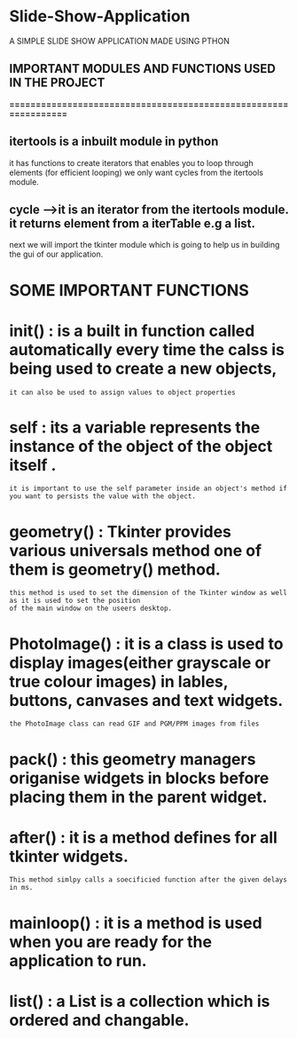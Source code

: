# Slide-Show-Application
A SIMPLE SLIDE SHOW APPLICATION MADE USING PTHON

## IMPORTANT MODULES AND FUNCTIONS USED IN THE PROJECT
**================================================================**

## itertools is a inbuilt module in python 
it has functions to create iterators that enables you to loop through elements (for efficient looping)
we only want cycles from the itertools module.

## **cycle** -->it is an iterator from the itertools module. it returns element from a iterTable e.g a list.
next we will import the tkinter module which is going to help us in building the gui of our application.

SOME IMPORTANT FUNCTIONS
============================

   # __init__() : is a built in function called automatically every time the calss is being used to create a new objects,
    it can also be used to assign values to object properties

   # self : its a variable represents the instance of the object of the object itself .
    it is important to use the self parameter inside an object's method if you want to persists the value with the object.

   # geometry() : Tkinter provides various universals method one of them is geometry() method.
    this method is used to set the dimension of the Tkinter window as well as it is used to set the position
    of the main window on the useers desktop.

   # PhotoImage() : it is a class is used to display images(either grayscale or true colour images) in lables, buttons, canvases and text widgets.
    the PhotoImage class can read GIF and PGM/PPM images from files 

   # pack() : this geometry managers origanise widgets in blocks before placing them in the parent widget.

   # after() : it is a method defines for all tkinter widgets. 
    This method simlpy calls a soecificied function after the given delays in ms. 

   # mainloop() : it is a method is used when you are ready for the application to run.

  #  list() : a List is a collection which is ordered and changable.
